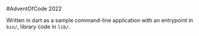 #AdventOfCode 2022

Written in dart as a sample command-line application with an entrypoint in `bin/`, library code
in `lib/`.
